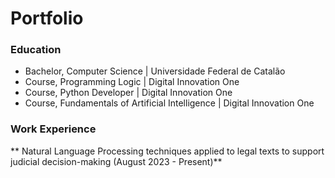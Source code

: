 # Portfolio

### Education

 - Bachelor, Computer Science | Universidade Federal de Catalão
 - Course, Programming Logic | Digital Innovation One
 - Course, Python Developer | Digital Innovation One
 - Course, Fundamentals of Artificial Intelligence | Digital Innovation One
### Work Experience
** Natural Language Processing techniques applied to legal texts to support judicial decision-making (August 2023 - Present)**
